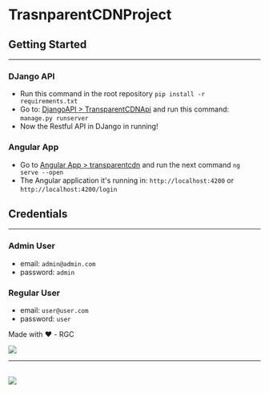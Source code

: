 # TrasnparentCDNProject

## Getting Started
---
### DJango API 
- Run this command in the root repository ```pip install -r requirements.txt```
- Go to: [DjangoAPI > TransparentCDNApi](https://github.com/rafagarciac/TrasnparentCDNProject/tree/master/Django%20API/TransparentCDNApi) and run this command: ```manage.py runserver```
- Now the Restful API in DJango in running!

### Angular App
- Go to [Angular App > transparentcdn](https://github.com/rafagarciac/TrasnparentCDNProject/tree/master/Angular%20App/transparentcdn) and run the next command ```ng serve --open```
- The Angular application it's running in: ```http://localhost:4200``` or ```http://localhost:4200/login```

## Credentials
---
### Admin User
- email: ```admin@admin.com```
- password: ```admin```

### Regular User
- email: ```user@user.com```
- password: ```user```

Made with ❤️ - RGC

![](https://github.com/rafagarciac/TrasnparentCDNProject/blob/master/images/Login_App.PNG)
<br><hr><br>
![](https://github.com/rafagarciac/TrasnparentCDNProject/blob/master/images/list_books.PNG)
